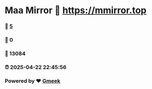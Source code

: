 # Maa Mirror :link: https://mmirror.top 
### :page_facing_up: [5](https://mmirror.top/tag.html) 
### :speech_balloon: 0 
### :hibiscus: 13084 
### :alarm_clock: 2025-04-22 22:45:56 
### Powered by :heart: [Gmeek](https://github.com/Meekdai/Gmeek)
